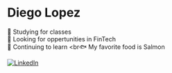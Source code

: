 # Diego Lopez
🔭 Studying for classes <br>🤝 Looking for oppertunities in FinTech<br>🌱 Continuing to learn <br🐟 My favorite food is Salmon 

[![LinkedIn](https://img.shields.io/badge/LinkedIn-%230077B5.svg?logo=linkedin&logoColor=white)](https://linkedin.com/in/diego-j-lopez) 
